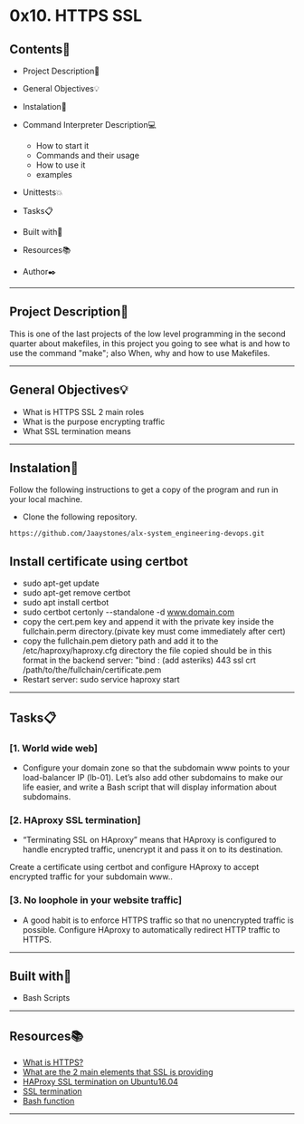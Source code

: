 # 0x10. HTTPS SSL
 
 
## Contents:open_file_folder:
 
- Project Description:newspaper:
- General Objectives:bulb:
- Instalation:wrench:
- Command Interpreter Description:computer:
 
	* How to start it
	* Commands and their usage
	* How to use it
	* examples
 
- Unittests:boom:
- Tasks:clipboard:
- Built with:hammer:
- Resources:books:
- Author:black_nib:
 
---
 
## Project Description:newspaper:
 
This is one of the last projects of the low level programming in the second quarter about makefiles, in this project you going to see what is and how to use the command "make"; also When, why and how to use Makefiles.
 
---
 
## General Objectives:bulb:
 
* What is HTTPS SSL 2 main roles
* What is the purpose encrypting traffic
* What SSL termination means

 
---
 
## Instalation:wrench:
 
Follow the following instructions to get a copy of the program and run in your local machine.
 
* Clone the following repository.
```
https://github.com/Jaaystones/alx-system_engineering-devops.git
```

## Install certificate using certbot
* sudo apt-get update
* sudo apt-get remove certbot
* sudo apt install certbot
* sudo certbot certonly --standalone -d www.domain.com
* copy the cert.pem key  and append it with the private key inside the fullchain.perm directory.(pivate key must come immediately after cert)
* copy the fullchain.pem dietory path and add it to the /etc/haproxy/haproxy.cfg directory 
  the file copied should be in this format in the backend server: "bind : (add asteriks) 443 ssl crt /path/to/the/fullchain/certificate.pem
* Restart server: sudo service haproxy start
---
 
## Tasks:clipboard:
 
### [1. World wide web]
* Configure your domain zone so that the subdomain www points to your load-balancer IP (lb-01). Let’s also add other subdomains to make our life easier, and write a Bash script that will display information about subdomains.
 
 
### [2. HAproxy SSL termination]
* “Terminating SSL on HAproxy” means that HAproxy is configured to handle encrypted traffic, unencrypt it and pass it on to its destination.

Create a certificate using certbot and configure HAproxy to accept encrypted traffic for your subdomain www..
 
 
### [3. No loophole in your website traffic]
* A good habit is to enforce HTTPS traffic so that no unencrypted traffic is possible. Configure HAproxy to automatically redirect HTTP traffic to HTTPS.

---
 
## Built with:hammer:

* Bash Scripts
 
---
 
## Resources:books:
 

* [What is HTTPS?](https://www.instantssl.com/http-vs-https)
* [What are the 2 main elements that SSL is providing](https://www.sslshopper.com/why-ssl-the-purpose-of-using-ssl-certificates.html)
* [HAProxy SSL termination on Ubuntu16.04](https://devops.ionos.com/tutorials/install-and-configure-haproxy-load-balancer-on-ubuntu-1604/)
* [SSL termination](https://en.wikipedia.org/wiki/TLS_termination_proxy)
* [Bash function](http://tldp.org/LDP/abs/html/complexfunct.html)
 
---

